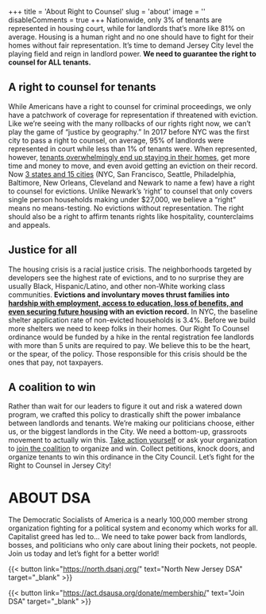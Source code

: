+++
title = 'About Right to Counsel'
slug = 'about'
image = ''
disableComments = true
+++
Nationwide, only 3% of tenants are represented in housing court, while for landlords that’s more like 81% on average. Housing is a human right and no one should have to fight for their homes without fair representation. It’s time to demand Jersey City level the playing field and reign in landlord power. **We need to guarantee the right to counsel for ALL tenants.**

## A right to counsel for tenants

While Americans have a right to counsel for criminal proceedings, we only have a patchwork of coverage for representation if threatened with eviction. Like we’re seeing with the many rollbacks of our rights right now, we can’t play the game of “justice by geography.” In 2017 before NYC was the first city to pass a right to counsel, on average, 95% of landlords were represented in court while less than 1% of tenants were. When represented, however, [tenants overwhelmingly end up staying in their homes](http://civilrighttocounsel.org/uploaded_files/275/NCCRC_2021_eviction_RTC_talking_points.pdf), get more time and money to move, and even avoid getting an eviction on their record. Now [3 states and 15 cities](https://drive.google.com/file/d/1bqYFObTyKTImXtgNwz7xdq3qeUIXkyyN/view) (NYC, San Francisco, Seattle, Philadelphia, Baltimore, New Orleans, Cleveland and Newark to name a few) have a right to counsel for evictions. Unlike Newark’s ‘right’ to counsel that only covers single person households making under $27,000, we believe a “right” means no means-testing. No evictions without representation. The right should also be a right to affirm tenants rights like hospitality, counterclaims and appeals. 

## Justice for all

The housing crisis is a racial justice crisis. The neighborhoods targeted by developers see the highest rate of evictions, and to no surprise they are usually Black, Hispanic/Latino, and other non-White working class communities. **Evictions and involuntary moves thrust families into [hardship with employment, access to education, loss of benefits, and even securing future housing](https://www.aclu.org/report/no-eviction-without-representation?redirect=evictionbrief) with an eviction record.** In NYC, the baseline shelter application rate of non-evicted households is 3.4%. Before we build more shelters we need to keep folks in their homes. Our Right To Counsel ordinance would be funded by a hike in the rental registration fee landlords with more than 5 units are required to pay. We believe this to be the heart, or the spear, of the policy. Those responsible for this crisis should be the ones that pay, not taxpayers.

## A coalition to win

Rather than wait for our leaders to figure it out and risk a watered down program, we crafted this policy to drastically shift the power imbalance between landlords and tenants. We’re making our politicians choose, either us, or the biggest landlords in the City. We need a bottom-up, grassroots movement to actually win this. [Take action yourself](/takeaction) or ask your organization to [join the coalition](https://docs.google.com/document/d/16bCq2CavimrqEcziinqsNUi6VhTPvrc1rND_B-Hl3aE/edit) to organize and win. Collect petitions, knock doors, and organize tenants to win this ordinance in the City Council. Let’s fight for the Right to Counsel in Jersey City!

# ABOUT DSA

The Democratic Socialists of America is a nearly 100,000 member strong organization fighting for a political system and economy which works for all. Capitalist greed has led to… We need to take power back from landlords, bosses, and politicians who only care about lining their pockets, not people. Join us today and let’s fight for a better world!

{{< button link="https://north.dsanj.org/" text="North New Jersey DSA" target="_blank" >}}

{{< button link="https://act.dsausa.org/donate/membership/" text="Join DSA" target="_blank" >}}